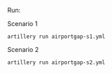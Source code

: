 Run:

Scenario 1
```
artillery run airportgap-s1.yml
```
Scenario 2
```
artillery run airportgap-s2.yml
```
